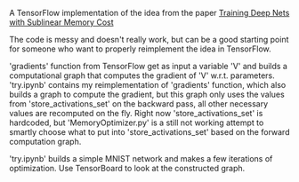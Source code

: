 A TensorFlow implementation of the idea from the paper [Training Deep Nets with Sublinear Memory Cost](https://arxiv.org/abs/1604.06174)

The code is messy and doesn't really work, but can be a good starting point for someone who want to properly reimplement the idea in TensorFlow.

'gradients' function from TensorFlow get as input a variable 'V' and builds a computational graph that computes the gradient of 'V' w.r.t. parameters. 'try.ipynb' contains my reimplementation of 'gradients' function, which also builds a graph to compute the gradient, but this graph only uses the values from 'store_activations_set' on the backward pass, all other necessary values are recomputed on the fly. Right now 'store_activations_set' is hardcoded, but 'MemoryOptimizer.py' is a still not working attempt to smartly choose what to put into 'store_activations_set' based on the forward computation graph.

'try.ipynb' builds a simple MNIST network and makes a few iterations of optimization. Use TensorBoard to look at the constructed graph.


